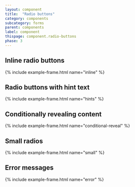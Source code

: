 ```yaml
---
layout: component
title:  "Radio buttons"
category: components
subcategory: forms
parent: components
label: component
thispage: component.radio-buttons
phase: 3
---
```


## Inline radio buttons

{% include example-frame.html name="inline" %}

## Radio buttons with hint text

{% include example-frame.html name="hints" %}

## Conditionally revealing content

{% include example-frame.html name="conditional-reveal" %}

## Small radios

{% include example-frame.html name="small" %}

## Error messages

{% include example-frame.html name="error" %}
